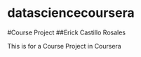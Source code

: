 datasciencecoursera
===================
#Course Project
##Erick Castillo Rosales

This is for a Course Project in Coursera
